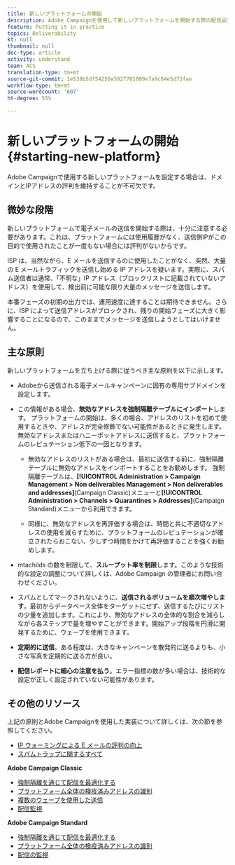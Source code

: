 ```yaml
---
title: 新しいプラットフォームの開始
description: Adobe Campaignを使用して新しいプラットフォームを開始する際の配信品質の管理についての詳細。
feature: Putting it in practice
topics: Deliverability
kt: null
thumbnail: null
doc-type: article
activity: understand
team: ACS
translation-type: tm+mt
source-git-commit: 1e539b5df54250a5927701009e7a9c84e5d73fae
workflow-type: tm+mt
source-wordcount: '607'
ht-degree: 55%

---
```



# 新しいプラットフォームの開始 {#starting-new-platform}

Adobe Campaignで使用する新しいプラットフォームを設定する場合は、ドメインとIPアドレスの評判を維持することが不可欠です。

## 微妙な段階

新しいプラットフォームで電子メールの送信を開始する際は、十分に注意する必要があります。これは、プラットフォームには使用履歴がなく、送信側IPがこの目的で使用されたことが一度もない場合には評判がないからです。

ISP は、当然ながら、E メールを送信するのに使用したことがなく、突然、大量の E メールトラフィックを送信し始める IP アドレスを疑います。実際に、スパム送信者は通常、「不明な」IP アドレス（ブロックリストに記載されていないアドレス）を使用して、検出前に可能な限り大量のメッセージを送信します。

本番フェーズの初期の出力では、運用速度に達することは期待できません。さらに、ISP によって送信アドレスがブロックされ、残りの開始フェーズに大きく影響することになるので、このままでメッセージを送信しようとしてはいけません。

## 主な原則

新しいプラットフォームを立ち上げる際に従うべき主な原則を以下に示します。

* Adobeから送信される電子メールキャンペーンに固有の専用サブドメインを設定します。

* この情報がある場合、**無効なアドレスを強制隔離テーブルにインポート**します。
プラットフォームの開始は、多くの場合、アドレスのリストを初めて使用するときや、アドレスが完全修飾でない可能性があるときに発生します。無効なアドレスまたはハニーポットアドレスに送信すると、プラットフォームのレピュテーション低下の一因となります。

   * 無効なアドレスのリストがある場合は、最初に送信する前に、強制隔離テーブルに無効なアドレスをインポートすることをお勧めします。 強制隔離テーブルは、**[!UICONTROL Administration > Campaign Management > Non deliverables Management > Non deliverables and addresses]**(Campaign Classic)メニューと&#x200B;**[!UICONTROL Administration > Channels > Quarantines > Addresses]**(Campaign Standard)メニューから利用できます。

   * 同様に、無効なアドレスを再評価する場合は、時間と共に不適切なアドレスの使用を減らすために、プラットフォームのレピュテーションが確立されたらおこない、少しずつ時間をかけて再評価することを強くお勧めします。

* mtachilds の数を制限して、**スループット率を制限**&#x200B;します。このような技術的な設定の調整について詳しくは、Adobe Campaign の管理者にお問い合わせください。

* スパムとしてマークされないように、**送信されるボリュームを順次増やします**。最初からデータベース全体をターゲットにせず、送信するたびにリストの少量を追加します。これにより、無効なアドレスの全体的な割合を減らしながら各ステップで量を増やすことができます。開始アップ段階を円滑に開発するために、ウェーブを使用できます。

* **定期的に送信**。ある程度は、大きなキャンペーンを散発的に送るよりも、小さな写真を定期的に送る方が良い。
* **配信レポートに細心の注意を払う**。エラー指標の数が多い場合は、技術的な設定が正しく設定されていない可能性があります。

## その他のリソース

上記の原則とAdobe Campaignを使用した実装について詳しくは、次の節を参照してください。

* [IP ウォーミングによる E メールの評判の向上](../../help/additional-resources/increase-reputation-with-ip-warming.md)
* [スパムトラップに関するすべて](../../help/additional-resources/all-about-spam-traps.md)

**Adobe Campaign Classic**

* [強制隔離を通じて配信を最適化する](https://experienceleague.adobe.com/docs/campaign-classic/using/sending-messages/monitoring-deliveries/understanding-quarantine-management.html#optimizing-your-delivery-through-quarantines)
* [プラットフォーム全体の検疫済みアドレスの識別](https://experienceleague.adobe.com/docs/campaign-classic/using/sending-messages/monitoring-deliveries/understanding-quarantine-management.html#identifying-quarantined-addresses-for-the-entire-platform)
* [複数のウェーブを使用した送信](https://experienceleague.adobe.com/docs/campaign-classic/using/sending-messages/key-steps-when-creating-a-delivery/steps-sending-the-delivery.html#sending-using-multiple-waves)
* [配信監視](https://experienceleague.adobe.com/docs/campaign-classic/using/sending-messages/monitoring-deliveries/about-delivery-monitoring.html#sending-messages)

**Adobe Campaign Standard**

* [強制隔離を通じて配信を最適化する](https://experienceleague.adobe.com/docs/campaign-standard/using/testing-and-sending/monitoring-messages/understanding-quarantine-management.html#optimizing-your-delivery-through-quarantines)
* [プラットフォーム全体の検疫済みアドレスの識別](https://experienceleague.adobe.com/docs/campaign-standard/using/testing-and-sending/monitoring-messages/understanding-quarantine-management.html)
* [配信の監視](https://experienceleague.adobe.com/docs/campaign-standard/using/testing-and-sending/monitoring-messages/monitoring-a-delivery.html)
